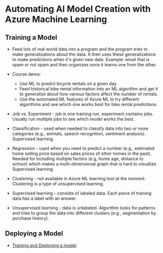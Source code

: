 # Automating AI Model Creation with Azure Machine Learning

## Training a Model
- Feed lots of real world data into a program and the program tries to make generalizations about the data. It then uses these generalizations to make predictions when it's given new data. Example: email that is spam or not spam and then organizes once it learns one from the other.

- Course demo:
    - Use ML to predict bicycle rentals on a given day.
    - Feed historical bike rental information into an ML algorithm and get it to generalize about how various factors affect the number of rentals.
    - Use the automated ML features of Azure ML to try different algorithms and see which one works best for bike rental predictions.

- Job vs. Experiment - job is one training run, experiment contains jobs. Usually run multiple jobs to see which model works the best.

- Classification - used when needed to classify data into two or more categories (e.g., animals, speech recognition, sentiment analysis). Supervised learning.
- Regression - used when you need to predict a number (e.g., estimated home selling price based on sales prices of other homes in the past). Needed for including multiple factors (e.g, home age, distance to school) which makes a multi-dimensional graph that is hard to visualize. Supervised learning.
- Clustering - not available in Azure ML learning tool at the moment. Clustering is a type of unsupervised learning. 

- Supervised learning - consists of labeled data. Each piece of training data has a label with an answer. 
- Unsupervised learning - data is unlabeled. Algorithm looks for patterns and tries to group the data into different clusters (e.g., segmentation by purchase history).

## Deploying a Model
- [Training and Deploying a model](https://github.com/cloudacademy/azure-automl).